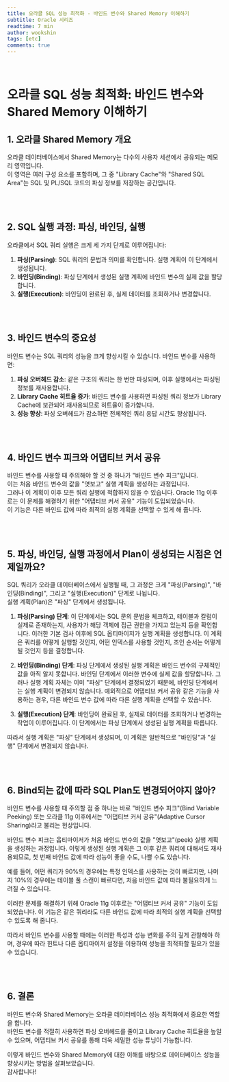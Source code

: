 ```yaml
---
title: 오라클 SQL 성능 최적화 - 바인드 변수와 Shared Memory 이해하기
subtitle: Oracle 시리즈
readtime: 7 min
author: wookshin
tags: [etc]
comments: true
---
```


<br/>

# 오라클 SQL 성능 최적화: 바인드 변수와 Shared Memory 이해하기

## 1. 오라클 Shared Memory 개요

오라클 데이터베이스에서 Shared Memory는 다수의 사용자 세션에서 공유되는 메모리 영역입니다.  
이 영역은 여러 구성 요소를 포함하며, 그 중 "Library Cache"와 "Shared SQL Area"는 SQL 및 PL/SQL 코드의 파싱 정보를 저장하는 공간입니다.

<br/><br/>

## 2. SQL 실행 과정: 파싱, 바인딩, 실행

오라클에서 SQL 쿼리 실행은 크게 세 가지 단계로 이루어집니다:

1. **파싱(Parsing)**: SQL 쿼리의 문법과 의미를 확인합니다. 실행 계획이 이 단계에서 생성됩니다.
2. **바인딩(Binding)**: 파싱 단계에서 생성된 실행 계획에 바인드 변수의 실제 값을 할당합니다.
3. **실행(Execution)**: 바인딩이 완료된 후, 실제 데이터를 조회하거나 변경합니다.

<br/><br/>

## 3. 바인드 변수의 중요성

바인드 변수는 SQL 쿼리의 성능을 크게 향상시킬 수 있습니다. 바인드 변수를 사용하면:

1. **파싱 오버헤드 감소**: 같은 구조의 쿼리는 한 번만 파싱되며, 이후 실행에서는 파싱된 정보를 재사용합니다.
2. **Library Cache 히트율 증가**: 바인드 변수를 사용하면 파싱된 쿼리 정보가 Library Cache에 보관되어 재사용되므로 히트율이 증가합니다.
3. **성능 향상**: 파싱 오버헤드가 감소하면 전체적인 쿼리 응답 시간도 향상됩니다.

<br/><br/>

## 4. 바인드 변수 피크와 어댑티브 커서 공유

바인드 변수를 사용할 때 주의해야 할 것 중 하나가 "바인드 변수 피크"입니다.  
이는 처음 바인드 변수의 값을 "엿보고" 실행 계획을 생성하는 과정입니다.  
그러나 이 계획이 이후 모든 쿼리 실행에 적합하지 않을 수 있습니다.
Oracle 11g 이후로는 이 문제를 해결하기 위한 "어댑티브 커서 공유" 기능이 도입되었습니다.  
이 기능은 다른 바인드 값에 따라 최적의 실행 계획을 선택할 수 있게 해 줍니다.

<br/><br/>

## 5. 파싱, 바인딩, 실행 과정에서 Plan이 생성되는 시점은 언제일까요? 

SQL 쿼리가 오라클 데이터베이스에서 실행될 때, 그 과정은 크게 "파싱(Parsing)", "바인딩(Binding)", 그리고 "실행(Execution)" 단계로 나뉩니다.  
실행 계획(Plan)은 "파싱" 단계에서 생성됩니다.

1. **파싱(Parsing) 단계**: 이 단계에서는 SQL 문의 문법을 체크하고, 테이블과 칼럼이 실제로 존재하는지, 사용자가 해당 객체에 접근 권한을 가지고 있는지 등을 확인합니다. 이러한 기본 검사 이후에 SQL 옵티마이저가 실행 계획을 생성합니다. 이 계획은 쿼리를 어떻게 실행할 것인지, 어떤 인덱스를 사용할 것인지, 조인 순서는 어떻게 될 것인지 등을 결정합니다.

2. **바인딩(Binding) 단계**: 파싱 단계에서 생성된 실행 계획은 바인드 변수의 구체적인 값을 아직 알지 못합니다. 바인딩 단계에서 이러한 변수에 실제 값을 할당합니다. 그러나 실행 계획 자체는 이미 "파싱" 단계에서 결정되었기 때문에, 바인딩 단계에서는 실행 계획이 변경되지 않습니다. 예외적으로 어댑티브 커서 공유 같은 기능을 사용하는 경우, 다른 바인드 변수 값에 따라 다른 실행 계획을 선택할 수 있습니다.

3. **실행(Execution) 단계**: 바인딩이 완료된 후, 실제로 데이터를 조회하거나 변경하는 작업이 이루어집니다. 이 단계에서는 파싱 단계에서 생성된 실행 계획을 따릅니다.

따라서 실행 계획은 "파싱" 단계에서 생성되며, 이 계획은 일반적으로 "바인딩"과 "실행" 단계에서 변경되지 않습니다.

<br/><br/>

## 6. Bind되는 값에 따라 SQL Plan도 변경되어야지 않아?

바인드 변수를 사용할 때 주의할 점 중 하나는 바로 "바인드 변수 피크"(Bind Variable Peeking) 또는 오라클 11g 이후에서는 "어댑티브 커서 공유"(Adaptive Cursor Sharing)라고 불리는 현상입니다.

바인드 변수 피크는 옵티마이저가 처음 바인드 변수의 값을 "엿보고"(peek) 실행 계획을 생성하는 과정입니다. 이렇게 생성된 실행 계획은 그 이후 같은 쿼리에 대해서도 재사용되므로, 첫 번째 바인드 값에 따라 성능이 좋을 수도, 나쁠 수도 있습니다. 

예를 들어, 어떤 쿼리가 90%의 경우에는 특정 인덱스를 사용하는 것이 빠르지만, 나머지 10%의 경우에는 테이블 풀 스캔이 빠르다면, 처음 바인드 값에 따라 불필요하게 느려질 수 있습니다.

이러한 문제를 해결하기 위해 Oracle 11g 이후로는 "어댑티브 커서 공유" 기능이 도입되었습니다. 이 기능은 같은 쿼리라도 다른 바인드 값에 따라 최적의 실행 계획을 선택할 수 있도록 해 줍니다.

따라서 바인드 변수를 사용할 때에는 이러한 특성과 성능 변화를 주의 깊게 관찰해야 하며, 경우에 따라 힌트나 다른 옵티마이저 설정을 이용하여 성능을 최적화할 필요가 있을 수 있습니다.

<br/><br/>

## 6. 결론

바인드 변수와 Shared Memory는 오라클 데이터베이스 성능 최적화에서 중요한 역할을 합니다.  
바인드 변수를 적절히 사용하면 파싱 오버헤드를 줄이고 Library Cache 히트율을 높일 수 있으며, 어댑티브 커서 공유를 통해 더욱 세밀한 성능 튜닝이 가능합니다.

이렇게 바인드 변수와 Shared Memory에 대한 이해를 바탕으로 데이터베이스 성능을 향상시키는 방법을 살펴보았습니다.  
감사합니다!

<br/><br/><br/><br/><br/>
